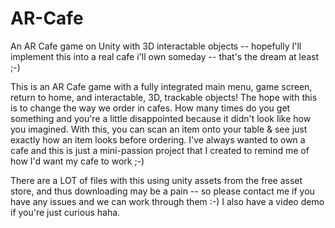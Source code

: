 # AR-Cafe
An AR Cafe game on Unity with 3D interactable objects -- hopefully I'll implement this into a real cafe i'll own someday -- that's the dream at least ;-)


This is an AR Cafe game with a fully integrated main menu, game screen, return to home, and interactable, 3D, trackable objects! The hope with this
is to change the way we order in cafes. How many times do you get something and you're a little disappointed because it didn't look like how you imagined. 
With this, you can scan an item onto your table & see just exactly how an item looks before ordering. I've always wanted to own a cafe and this is just
a mini-passion project that I created to remind me of how I'd want my cafe to work ;-)

There are a LOT of files with this using unity assets from the free asset store, and thus downloading may be a pain -- so please contact me if you have any
issues and we can work through them :-) I also have a video demo if you're just curious haha.
